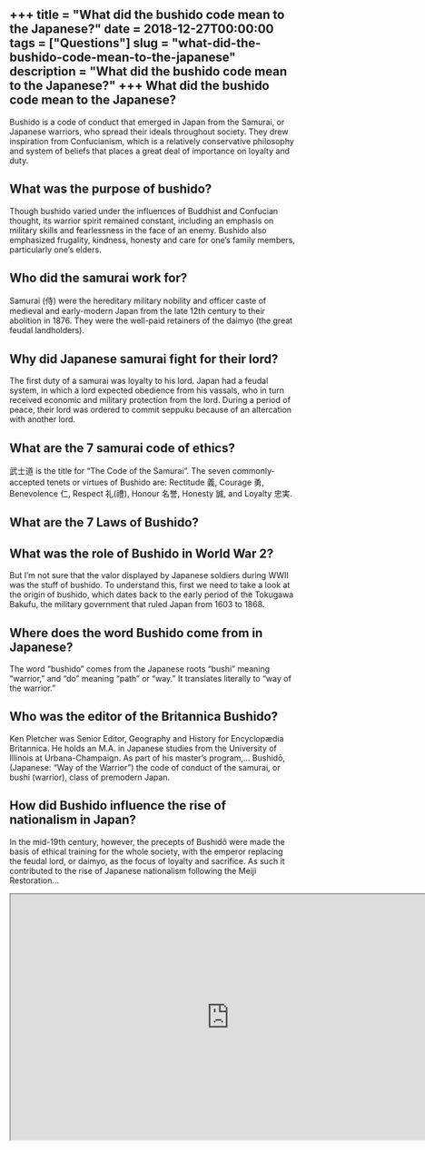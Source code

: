 +++
title = "What did the bushido code mean to the Japanese?"
date = 2018-12-27T00:00:00
tags = ["Questions"]
slug = "what-did-the-bushido-code-mean-to-the-japanese"
description = "What did the bushido code mean to the Japanese?"
+++
What did the bushido code mean to the Japanese?
-----------------------------------------------

Bushido is a code of conduct that emerged in Japan from the Samurai, or Japanese warriors, who spread their ideals throughout society. They drew inspiration from Confucianism, which is a relatively conservative philosophy and system of beliefs that places a great deal of importance on loyalty and duty.

What was the purpose of bushido?
--------------------------------

Though bushido varied under the influences of Buddhist and Confucian thought, its warrior spirit remained constant, including an emphasis on military skills and fearlessness in the face of an enemy. Bushido also emphasized frugality, kindness, honesty and care for one’s family members, particularly one’s elders.

Who did the samurai work for?
-----------------------------

Samurai (侍) were the hereditary military nobility and officer caste of medieval and early-modern Japan from the late 12th century to their abolition in 1876. They were the well-paid retainers of the daimyo (the great feudal landholders).

Why did Japanese samurai fight for their lord?
----------------------------------------------

The first duty of a samurai was loyalty to his lord. Japan had a feudal system, in which a lord expected obedience from his vassals, who in turn received economic and military protection from the lord. During a period of peace, their lord was ordered to commit seppuku because of an altercation with another lord.

What are the 7 samurai code of ethics?
--------------------------------------

武士道 is the title for “The Code of the Samurai”. The seven commonly-accepted tenets or virtues of Bushido are: Rectitude 義, Courage 勇, Benevolence 仁, Respect 礼(禮), Honour 名誉, Honesty 誠, and Loyalty 忠実.

What are the 7 Laws of Bushido?
-------------------------------

What was the role of Bushido in World War 2?
--------------------------------------------

But I’m not sure that the valor displayed by Japanese soldiers during WWII was the stuff of bushido. To understand this, first we need to take a look at the origin of bushido, which dates back to the early period of the Tokugawa Bakufu, the military government that ruled Japan from 1603 to 1868.

Where does the word Bushido come from in Japanese?
--------------------------------------------------

The word “bushido” comes from the Japanese roots “bushi” meaning “warrior,” and “do” meaning “path” or “way.” It translates literally to “way of the warrior.”

Who was the editor of the Britannica Bushido?
---------------------------------------------

Ken Pletcher was Senior Editor, Geography and History for Encyclopædia Britannica. He holds an M.A. in Japanese studies from the University of Illinois at Urbana-Champaign. As part of his master’s program,… Bushidō, (Japanese: “Way of the Warrior”) the code of conduct of the samurai, or bushi (warrior), class of premodern Japan.

How did Bushido influence the rise of nationalism in Japan?
-----------------------------------------------------------

In the mid-19th century, however, the precepts of Bushidō were made the basis of ethical training for the whole society, with the emperor replacing the feudal lord, or daimyo, as the focus of loyalty and sacrifice. As such it contributed to the rise of Japanese nationalism following the Meiji Restoration…

<iframe allow="accelerometer; autoplay; clipboard-write; encrypted-media; gyroscope; picture-in-picture" allowfullscreen="" class="__youtube_prefs__  epyt-is-override  no-lazyload" data-no-lazy="1" data-origheight="433" data-origwidth="770" data-skipgform_ajax_framebjll="" height="433" id="_ytid_14386" loading="lazy" src="https://www.youtube.com/embed/5JJo_Xg2etU?enablejsapi=1&autoplay=0&cc_load_policy=0&cc_lang_pref=&iv_load_policy=1&loop=0&modestbranding=0&rel=1&fs=1&playsinline=0&autohide=2&theme=dark&color=red&controls=1&" title="YouTube player" width="770"></iframe>
